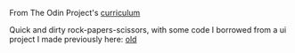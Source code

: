 From The Odin Project's [curriculum](https://www.theodinproject.com/courses/web-development-101/lessons/rock-paper-scissors)

Quick and dirty rock-papers-scissors, with some code I borrowed from a ui project I made previously here: [old](https://github.com/Ornellasd/rock_paper_scissors)
